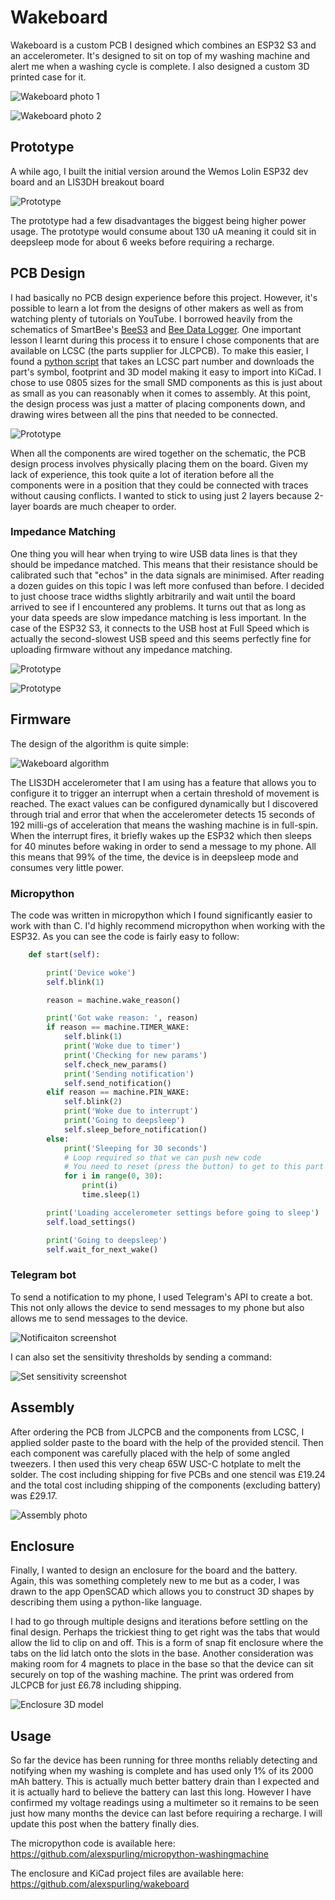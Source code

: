 # Wakeboard

Wakeboard is a custom PCB I designed which combines an ESP32 S3 and an accelerometer. It's designed to sit on top of my
washing machine and alert me when a washing cycle is complete. I also designed a custom 3D printed case for it.

![Wakeboard photo 1]({{site.baseurl}}/assets/images/Wakeboard1.jpg)

![Wakeboard photo 2]({{site.baseurl}}/assets/images/Wakeboard2.jpg)

## Prototype

A while ago, I built the initial version around the Wemos Lolin ESP32 dev board and an LIS3DH breakout board

![Prototype]({{site.baseurl}}/assets/images/Prototype1.jpg)

The prototype had a few disadvantages the biggest being higher power usage. The prototype would consume about 130 uA
meaning it could sit in deepsleep mode for about 6 weeks before requiring a recharge.

## PCB Design

I had basically no PCB design experience before this project. However, it's possible to learn a lot from the designs
of other makers as well as from watching plenty of tutorials on YouTube. I borrowed heavily from the schematics of 
SmartBee's [BeeS3](https://github.com/strid3r21/BeeS3) and 
[Bee Data Logger](https://github.com/strid3r21/Bee-Data-Logger). One important lesson I learnt during this process it to 
ensure I chose components that are available on LCSC (the parts supplier for JLCPCB). To make this easier, I found a
[python script](https://github.com/uPesy/easyeda2kicad.py) that takes an LCSC part number and downloads the part's 
symbol, footprint and 3D model making it easy to import into KiCad. I chose to use 0805 sizes for the small SMD 
components as this is just about as small as you can reasonably when it comes to assembly. At this point, the design 
process was just a matter of placing components down, and drawing wires between all the pins that needed to be connected.  

![Prototype]({{site.baseurl}}/assets/images/Wakeboard.svg)

When all the components are wired together on the schematic, the PCB design process involves physically placing them
on the board. Given my lack of experience, this took quite a lot of iteration before all the components were in a
position that they could be connected with traces without causing conflicts. I wanted to stick to using just 2 layers
because 2-layer boards are much cheaper to order.

### Impedance Matching

One thing you will hear when trying to wire USB data lines is that they should be impedance matched.
This means that their resistance should be calibrated such that "echos" in the data signals are minimised. After reading 
a dozen guides on this topic I was left more confused than before. I decided to just choose trace widths slightly 
arbitrarily and wait until the board arrived to see if I encountered any problems. It turns out that as long as your
data speeds are slow impedance matching is less important. In the case of the ESP32 S3, it connects to the USB host at
Full Speed which is actually the second-slowest USB speed and this seems perfectly fine for uploading firmware without
any impedance matching.

![Prototype]({{site.baseurl}}/assets/images/PCB.png)

![Prototype]({{site.baseurl}}/assets/images/Wakeboard3D.png)

## Firmware

The design of the algorithm is quite simple:

![Wakeboard algorithm]({{site.baseurl}}/assets/images/WakeboardFlowchart.svg)

The LIS3DH accelerometer that I am using has a feature that allows you to configure it to trigger an interrupt when a
certain threshold of movement is reached. The exact values can be configured dynamically but I discovered through trial
and error that when the accelerometer detects 15 seconds of 192 milli-gs of acceleration that means the washing machine
is in full-spin. When the interrupt fires, it briefly wakes up the ESP32 which then sleeps for 40 minutes before waking
in order to send a message to my phone. All this means that 99% of the time, the device is in deepsleep mode and 
consumes very little power.

### Micropython

The code was written in micropython which I found significantly easier to work with than C. I'd highly recommend
micropython when working with the ESP32. As you can see the code is fairly easy to follow:

```python
    def start(self):

        print('Device woke')
        self.blink(1)

        reason = machine.wake_reason()

        print('Got wake reason: ', reason)
        if reason == machine.TIMER_WAKE:
            self.blink(1)
            print('Woke due to timer')
            print('Checking for new params')
            self.check_new_params()
            print('Sending notification')
            self.send_notification()
        elif reason == machine.PIN_WAKE:
            self.blink(2)
            print('Woke due to interrupt')
            print('Going to deepsleep')
            self.sleep_before_notification()
        else:
            print('Sleeping for 30 seconds')
            # Loop required so that we can push new code
            # You need to reset (press the button) to get to this part
            for i in range(0, 30):
                print(i)
                time.sleep(1)

        print('Loading accelerometer settings before going to sleep')
        self.load_settings()

        print('Going to deepsleep')
        self.wait_for_next_wake()
```

### Telegram bot

To send a notification to my phone, I used Telegram's API to create a bot. This not only allows the device to send
messages to my phone but also allows me to send messages to the device.

![Notificaiton screenshot]({{site.baseurl}}/assets/images/WakeboardNotification.png)

I can also set the sensitivity thresholds by sending a command:

![Set sensitivity screenshot]({{site.baseurl}}/assets/images/WakeboardSetSensitivity.png)

## Assembly

After ordering the PCB from JLCPCB and the components from LCSC, I applied solder paste to the board with the help of 
the provided stencil. Then each component was carefully placed with the help of some angled tweezers. I then used this
very cheap 65W USC-C hotplate to melt the solder. The cost including shipping for five PCBs and one stencil was £19.24 
and the total cost including shipping of the components (excluding battery) was £29.17.

![Assembly photo]({{site.baseurl}}/assets/images/WakeboardAssembly.jpg)

## Enclosure

Finally, I wanted to design an enclosure for the board and the battery. Again, this was something completely new to me
but as a coder, I was drawn to the app OpenSCAD which allows you to construct 3D shapes by describing them using a
python-like language.

I had to go through multiple designs and iterations before settling on the final design. Perhaps the trickiest thing to
get right was the tabs that would allow the lid to clip on and off. This is a form of snap fit enclosure where the tabs
on the lid latch onto the slots in the base. Another consideration was making room for 4 magnets to place in the base
so that the device can sit securely on top of the washing machine. The print was ordered from JLCPCB for just £6.78
including shipping.

![Enclosure 3D model]({{site.baseurl}}/assets/images/WakeboardEnclosure.png)

## Usage

So far the device has been running for three months reliably detecting and notifying when my washing is complete and has
used only 1% of its 2000 mAh battery. This is actually much better battery drain than I expected and it is actually
hard to believe the battery can last this long. However I have confirmed my voltage readings using a multimeter so it
remains to be seen just how many months the device can last before requiring a recharge. I will update this post when
the battery finally dies.

The micropython code is available here: https://github.com/alexspurling/micropython-washingmachine

The enclosure and KiCad project files are available here: https://github.com/alexspurling/wakeboard